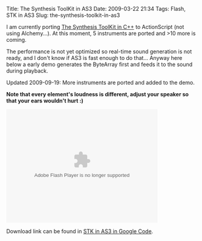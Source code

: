 Title: The Synthesis ToolKit in AS3
Date: 2009-03-22 21:34
Tags: Flash, STK in AS3
Slug: the-synthesis-toolkit-in-as3

I am currently porting [The Synthesis ToolKit in C++][] to ActionScript
(not using Alchemy...). At this moment, 5 instruments are ported and
\>10 more is coming.

The performance is not yet optimized so real-time sound generation is
not ready, and I don't know if AS3 is fast enough to do that... Anyway
here below a early demo generates the ByteArray first and feeds it to
the sound during playback.

Updated 2009-09-19: More instruments are ported and added to the demo.

**Note that every element's loudness is different, adjust your speaker
so that your ears wouldn't hurt :)**

<object type="application/x-shockwave-flash" data="/files/2009/stkDemo_20090919.swf" width="400" height="300" id="swf33401" style="visibility: visible;"><param name="wmode" value="opaque"><param name="menu" value="true"><param name="quality" value="high"><param name="bgcolor" value="#FFFFFF"><param name="allowScriptAccess" value="always"><param name="allowFullScreen" value="true"></object>

Download link can be found in [STK in AS3 in Google Code][].

  [The Synthesis ToolKit in C++]: http://ccrma.stanford.edu/software/stk/
  [STK in AS3 in Google Code]: http://code.google.com/p/stk-in-as3/
